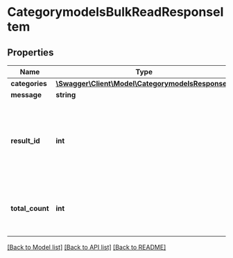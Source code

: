 # CategorymodelsBulkReadResponseItem

## Properties
Name | Type | Description | Notes
------------ | ------------- | ------------- | -------------
**categories** | [**\Swagger\Client\Model\CategorymodelsResponse[]**](CategorymodelsResponse.md) |  | [optional] 
**message** | **string** |  | [optional] 
**result_id** | **int** | id of the response, if requested 3 read requests each ID represents 1 response item | [optional] 
**total_count** | **int** | total number of records (ignores skip &amp; take parameters) | [optional] 

[[Back to Model list]](../README.md#documentation-for-models) [[Back to API list]](../README.md#documentation-for-api-endpoints) [[Back to README]](../README.md)


